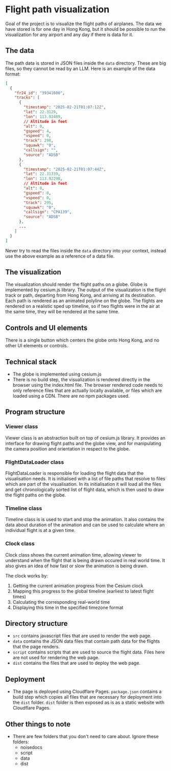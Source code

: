 # Flight path visualization

Goal of the project is to visualize the flight paths of airplanes. The data we have stored is for one day in Hong Kong, but it should be possible to run the visualization for any airport and any day if there is data for it.

## The data

The path data is stored in JSON files inside the `data` directory. These are big files, so they cannot be read by an LLM. Here is an example of the data format:

```JSON
[
  {
    "fr24_id": "39341600",
    "tracks": [
      {
        "timestamp": "2025-02-21T01:07:12Z",
        "lat": 22.3129,
        "lon": 113.92409,
        // Altitude in feet
        "alt": 0,
        "gspeed": 4,
        "vspeed": 0,
        "track": 298,
        "squawk": "0",
        "callsign": "",
        "source": "ADSB"
      },
      {
        "timestamp": "2025-02-21T01:07:44Z",
        "lat": 22.31339,
        "lon": 113.92298,
        // Altitude in feet
        "alt": 0,
        "gspeed": 0,
        "vspeed": 0,
        "track": 295,
        "squawk": "0",
        "callsign": "CPA139",
        "source": "ADSB"
      },
      ...
    ]
  }
]
```

Never try to read the files inside the `data` directory into your context, instead use the above example as a reference of a data file.

## The visualization

The visualization should render the flight paths on a globe. Globe is implemented by cesium.js library. The output of the visualization is the flight track or path, departing from Hong Kong, and arriving at its destination. Each path is rendered as an animated polyline on the globe. The flights are rendered on a realistic sped up timeline, so if two flights were in the air at the same time, they will be rendered at the same time.

## Controls and UI elements

There is a single button which centers the globe onto Hong Kong, and no other UI elements or controls.

## Technical stack

- The globe is implemented using cesium.js
- There is no build step, the visualization is rendered directly in the browser using the index.html file. The browser rendered code needs to only reference files that are actually locally available, or files which are loaded using a CDN. There are no npm packages used.

## Program structure

### Viewer class

Viewer class is an abstraction built on top of cesium.js library. It provides an interface for drawing flight paths and the globe view, and for manipulating the camera position and orientation in respect to the globe.

### FlightDataLoader class

FlightDataLoader is responsible for loading the flight data that the visualisation needs. It is initialised with a list of file paths that resolve to files which are part of the visualisation. In its initialisation it will load all the files and get chronologically sorted list of flight data, which is then used to draw the flight paths on the globe.

### Timeline class

Timeline class is is used to start and stop the animation. It also contains the data about duration of the animation and can be used to calculate where an individual flight is at a given time.

### Clock class

Clock class shows the current animation time, allowing viewer to understand when the flight that is being drawn occured in real world time. It also gives an idea of how fast or slow the animation is being drawn.

The clock works by:
1. Getting the current animation progress from the Cesium clock
2. Mapping this progress to the global timeline (earliest to latest flight times)
3. Calculating the corresponding real-world time
4. Displaying this time in the specified timezone format

## Directory structure

- `src` contains javascript files that are used to render the web page.
- `data` contains the JSON data files that contain path data for the flights that the page renders.
- `script` contains scripts that are used to source the flight data. Files here are not used for rendering the web page.
- `dist` contains the files that are used to deploy the web page.

## Deployment

- The page is deployed using Cloudflare Pages. `package.json` contains a build step which copies all files that are necessary for deployment into the `dist` folder. `dist` folder is then exposed as is as a static website with Cloudflare Pages.

## Other things to note

- There are few folders that you don't need to care about. Ignore these folders:
  - noisedocs
  - script
  - data
  - dist

